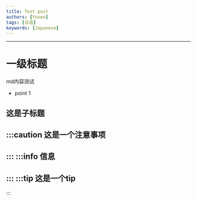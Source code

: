```yaml
---
title: Test post
authors: [Yusen]
tags: [日语]
keywords: [Japanese]
---
```

---
# 一级标题
md内容测试
  - point 1 

## 这是子标题
  
:::caution
这是一个注意事项
---
:::
:::info
信息
---
:::
:::tip
这是一个tip
---
:::

